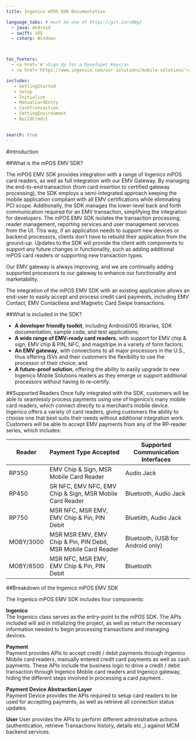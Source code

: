 ```yaml
---
title: Ingenico mPOS SDK Documentation

language_tabs: # must be one of https://git.io/vQNgJ
  - java: Android
  - swift: iOS
  - csharp: Windows



toc_footers:
  - <a href='#'>Sign Up for a Developer Key</a>
  - <a href='https://www.ingenico.com/our-solutions/mobile-solutions'>Ingenico Mobile Solutions</a>

includes:
   - GettingStarted 
   - Setup
   - Initialize 
   - ManualCardEntry 
   - CashTransaction
   - SettingEnvironment
   - BuildCredit

   
search: true
---
```


#Introduction


##What is the mPOS EMV SDK?

The mPOS EMV SDK provides integration with a range of Ingenico mPOS card readers, as well as full integration with our EMV Gateway. By managing the end-to-end transaction (from card insertion to certified gateway processing), the SDK employs a semi-integrated approach keeping the mobile application compliant with all EMV certifications while eliminating PCI scope. Additionally, the SDK manages the lower-level back and forth communication required for an EMV transaction, simplifying the integration for developers. The mPOS EMV SDK isolates the transaction processing, reader management, reporting services and user management services from the UI. This way, if an application needs to support new devices or backend processors, clients don’t have to rebuild their application from the ground-up. Updates to the SDK will provide the client with components to support any future changes in functionality, such as adding additional mPOS card readers or supporting new transaction types.

Our EMV gateway is always improving, and we are continually adding supported processors to our gateway to enhance our functionality and marketability.

The integration of the mPOS EMV SDK with an existing application allows an end-user to easily accept and process credit card payments, including EMV Contact, EMV Contactless and Magnetic Card Swipe transactions.


##What is included in the SDK?
* **A developer friendly toolkit**, including Android/iOS libraries, SDK documentation, sample code, and test applications;
* **A wide range of EMV-ready card readers**, with support for EMV chip & sign, EMV chip & PIN, NFC, and magstripe in a variety of form factors;
* **An EMV gateway**, with connections to all major processors in the U.S., thus offering ISVs and their customers the flexibility to use the processor of their choice; and
* **A future-proof solution**, offering the ability to easily upgrade to new Ingenico Mobile Solutions readers as they emerge or support additional processors without having to re-certify.

##Supported Readers
Once fully integrated with the SDK, customers will be able to seamlessly process payments using one of Ingenico’s many mobile card readers, which connect directly to a merchant’s mobile device. Ingenico offers a variety of card readers, giving customers the ability to choose one that best suits their needs without additional integration work. 
Customers will be able to accept EMV payments from any of the RP-reader series, which includes:

Reader | Payment Type Accepted | Supported Communication Interfaces
--------- | ------- | -----------
RP350 |EMV Chip & Sign, MSR Mobile Card Reader | Audio Jack 
RP450 | SR NFC, EMV NFC, EMV Chip & Sign, MSR Mobile Card Reader | Bluetooth, Audio Jack
RP750 | MSR NFC, MSR EMV, EMV Chip & Pin, PIN Debit | Bluetiith, Audio Jack
MOBY/3000 | MSR MSR EMV, EMV Chip & Pin, PIN Debit, MSR Mobile Card Reader | Bluetooth, (USB for Android only)
MOBY/8500 | MSR NFC, MSR EMV, EMV Chip & Pin, PIN Debit | Bluetooth

##Breakdown of the Ingenico mPOS EMV SDK

The Ingenico mPOS EMV SDK includes four components:

**Ingenico** 
<br/>The Ingenico class serves as the entry-point to the mPOS SDK. The APIs included will aid in initializing the project, as well as return the necessary information needed to begin processing transactions and managing devices. 

**Payment** 
<br/>Payment provides APIs to accept credit / debit payments through Ingenico Mobile card readers, manually entered credit card payments as well as cash payments. These APIs include the business logic to drive a credit / debit transaction through Ingenico Mobile card readers and Ingenico gateway, hiding the different steps involved in processing a card payment..

**Payment Device Abstraction Layer**
<br/>Payment Device provides the APIs required to setup card readers to be used for accepting payments, as well as retrieve all connection status updates.

**User**
User provides the APIs to perform different administrative actions (authentication, retrieve Transactions history, details etc.,) against MCM backend services.



